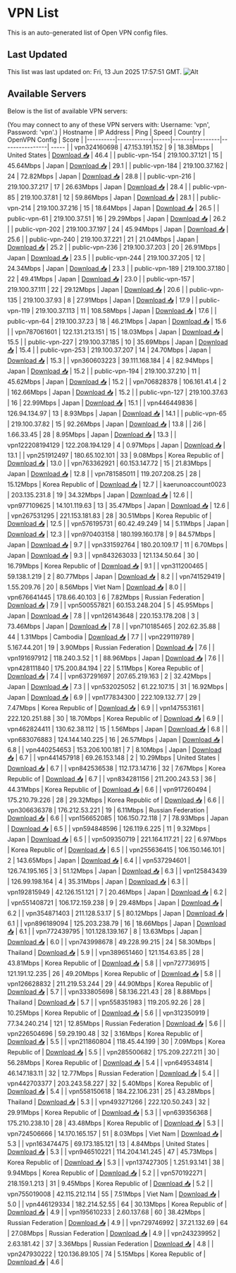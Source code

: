 # VPN List

This is an auto-generated list of Open VPN config files.

## Last Updated

This list was last updated on: Fri, 13 Jun 2025 17:57:51 GMT.
![Alt](https://repobeats.axiom.co/api/embed/186b98318ef1479477931607c1ad7d823f12451f.svg "Repobeats analytics image")

## Available Servers

Below is the list of available VPN servers:

(You may connect to any of these VPN servers with: Username: 'vpn', Password: 'vpn'.)
| Hostname | IP Address | Ping | Speed | Country | OpenVPN Config | Score |
|----------|------------|------|-------|---------|----------------| ----- |
| vpn324160698 | 47.153.191.152 | 9 | 18.38Mbps | United States | [Download 📥](./configs/server_0_US.ovpn) | 46.4 |
| public-vpn-154 | 219.100.37.121 | 15 | 45.64Mbps | Japan | [Download 📥](./configs/server_1_JP.ovpn) | 29.1 |
| public-vpn-184 | 219.100.37.162 | 24 | 72.82Mbps | Japan | [Download 📥](./configs/server_2_JP.ovpn) | 28.8 |
| public-vpn-216 | 219.100.37.217 | 17 | 26.63Mbps | Japan | [Download 📥](./configs/server_3_JP.ovpn) | 28.4 |
| public-vpn-85 | 219.100.37.81 | 12 | 59.86Mbps | Japan | [Download 📥](./configs/server_4_JP.ovpn) | 28.1 |
| public-vpn-214 | 219.100.37.216 | 15 | 18.64Mbps | Japan | [Download 📥](./configs/server_5_JP.ovpn) | 26.5 |
| public-vpn-61 | 219.100.37.51 | 16 | 29.29Mbps | Japan | [Download 📥](./configs/server_6_JP.ovpn) | 26.2 |
| public-vpn-202 | 219.100.37.197 | 24 | 45.94Mbps | Japan | [Download 📥](./configs/server_7_JP.ovpn) | 25.6 |
| public-vpn-240 | 219.100.37.221 | 21 | 21.04Mbps | Japan | [Download 📥](./configs/server_8_JP.ovpn) | 25.2 |
| public-vpn-236 | 219.100.37.203 | 20 | 26.91Mbps | Japan | [Download 📥](./configs/server_9_JP.ovpn) | 23.5 |
| public-vpn-244 | 219.100.37.205 | 12 | 24.34Mbps | Japan | [Download 📥](./configs/server_10_JP.ovpn) | 23.3 |
| public-vpn-189 | 219.100.37.180 | 22 | 49.41Mbps | Japan | [Download 📥](./configs/server_11_JP.ovpn) | 23.0 |
| public-vpn-157 | 219.100.37.111 | 22 | 29.12Mbps | Japan | [Download 📥](./configs/server_12_JP.ovpn) | 20.6 |
| public-vpn-135 | 219.100.37.93 | 8 | 27.91Mbps | Japan | [Download 📥](./configs/server_13_JP.ovpn) | 17.9 |
| public-vpn-119 | 219.100.37.113 | 11 | 108.58Mbps | Japan | [Download 📥](./configs/server_14_JP.ovpn) | 17.6 |
| public-vpn-64 | 219.100.37.23 | 18 | 46.21Mbps | Japan | [Download 📥](./configs/server_15_JP.ovpn) | 15.6 |
| vpn787061601 | 122.131.213.151 | 15 | 18.03Mbps | Japan | [Download 📥](./configs/server_16_JP.ovpn) | 15.5 |
| public-vpn-227 | 219.100.37.185 | 10 | 35.69Mbps | Japan | [Download 📥](./configs/server_17_JP.ovpn) | 15.4 |
| public-vpn-253 | 219.100.37.207 | 14 | 24.70Mbps | Japan | [Download 📥](./configs/server_18_JP.ovpn) | 15.3 |
| vpn360603223 | 39.111.168.184 | 4 | 82.94Mbps | Japan | [Download 📥](./configs/server_19_JP.ovpn) | 15.2 |
| public-vpn-194 | 219.100.37.210 | 11 | 45.62Mbps | Japan | [Download 📥](./configs/server_20_JP.ovpn) | 15.2 |
| vpn706828378 | 106.161.41.4 | 2 | 162.66Mbps | Japan | [Download 📥](./configs/server_21_JP.ovpn) | 15.2 |
| public-vpn-127 | 219.100.37.63 | 16 | 22.99Mbps | Japan | [Download 📥](./configs/server_22_JP.ovpn) | 15.1 |
| vpn446449836 | 126.94.134.97 | 13 | 8.93Mbps | Japan | [Download 📥](./configs/server_23_JP.ovpn) | 14.1 |
| public-vpn-65 | 219.100.37.82 | 15 | 92.26Mbps | Japan | [Download 📥](./configs/server_24_JP.ovpn) | 13.8 |
| 2i6 | 1.66.33.45 | 28 | 8.95Mbps | Japan | [Download 📥](./configs/server_25_JP.ovpn) | 13.3 |
| vpn122208194129 | 122.208.194.129 | 4 | 0.97Mbps | Japan | [Download 📥](./configs/server_26_JP.ovpn) | 13.1 |
| vpn251912497 | 180.65.102.101 | 33 | 9.08Mbps | Korea Republic of | [Download 📥](./configs/server_27_KR.ovpn) | 13.0 |
| vpn763362921 | 60.153.147.72 | 15 | 21.83Mbps | Japan | [Download 📥](./configs/server_28_JP.ovpn) | 12.8 |
| vpn781585011 | 119.207.208.25 | 28 | 15.12Mbps | Korea Republic of | [Download 📥](./configs/server_29_KR.ovpn) | 12.7 |
| kaerunoaccount0023 | 203.135.231.8 | 19 | 34.32Mbps | Japan | [Download 📥](./configs/server_30_JP.ovpn) | 12.6 |
| vpn977109625 | 14.101.119.63 | 13 | 35.47Mbps | Japan | [Download 📥](./configs/server_31_JP.ovpn) | 12.6 |
| vpn267531295 | 221.153.181.83 | 28 | 30.51Mbps | Korea Republic of | [Download 📥](./configs/server_32_KR.ovpn) | 12.5 |
| vpn576195731 | 60.42.49.249 | 14 | 5.11Mbps | Japan | [Download 📥](./configs/server_33_JP.ovpn) | 12.3 |
| vpn970403158 | 180.199.160.178 | 9 | 84.57Mbps | Japan | [Download 📥](./configs/server_34_JP.ovpn) | 9.7 |
| vpn331592764 | 180.20.109.17 | 11 | 6.70Mbps | Japan | [Download 📥](./configs/server_35_JP.ovpn) | 9.3 |
| vpn843263033 | 121.134.50.64 | 30 | 16.79Mbps | Korea Republic of | [Download 📥](./configs/server_36_KR.ovpn) | 9.1 |
| vpn311200465 | 59.138.1.219 | 2 | 80.77Mbps | Japan | [Download 📥](./configs/server_37_JP.ovpn) | 8.2 |
| vpn741529419 | 1.55.209.76 | 20 | 8.56Mbps | Viet Nam | [Download 📥](./configs/server_38_VN.ovpn) | 8.0 |
| vpn676641445 | 178.66.40.103 | 6 | 7.82Mbps | Russian Federation | [Download 📥](./configs/server_39_RU.ovpn) | 7.9 |
| vpn500557821 | 60.153.248.204 | 5 | 45.95Mbps | Japan | [Download 📥](./configs/server_40_JP.ovpn) | 7.8 |
| vpn126143648 | 220.153.178.208 | 3 | 73.46Mbps | Japan | [Download 📥](./configs/server_41_JP.ovpn) | 7.8 |
| vpn710185465 | 202.62.35.88 | 44 | 1.31Mbps | Cambodia | [Download 📥](./configs/server_42_KH.ovpn) | 7.7 |
| vpn229119789 | 5.167.44.201 | 19 | 3.90Mbps | Russian Federation | [Download 📥](./configs/server_43_RU.ovpn) | 7.6 |
| vpn191697912 | 118.240.3.52 | 1 | 88.96Mbps | Japan | [Download 📥](./configs/server_44_JP.ovpn) | 7.6 |
| vpn428111840 | 175.200.84.194 | 22 | 5.11Mbps | Korea Republic of | [Download 📥](./configs/server_45_KR.ovpn) | 7.4 |
| vpn637291697 | 207.65.219.163 | 2 | 32.42Mbps | Japan | [Download 📥](./configs/server_46_JP.ovpn) | 7.3 |
| vpn532025052 | 61.22.107.15 | 31 | 16.92Mbps | Japan | [Download 📥](./configs/server_47_JP.ovpn) | 6.9 |
| vpn177834300 | 222.109.132.77 | 29 | 7.47Mbps | Korea Republic of | [Download 📥](./configs/server_48_KR.ovpn) | 6.9 |
| vpn147553161 | 222.120.251.88 | 30 | 18.70Mbps | Korea Republic of | [Download 📥](./configs/server_49_KR.ovpn) | 6.9 |
| vpn462824411 | 130.62.38.112 | 15 | 1.56Mbps | Japan | [Download 📥](./configs/server_50_JP.ovpn) | 6.8 |
| vpn683076883 | 124.144.140.225 | 16 | 26.57Mbps | Japan | [Download 📥](./configs/server_51_JP.ovpn) | 6.8 |
| vpn440254653 | 153.206.100.181 | 7 | 8.10Mbps | Japan | [Download 📥](./configs/server_52_JP.ovpn) | 6.7 |
| vpn441457918 | 69.26.153.148 | 2 | 10.29Mbps | United States | [Download 📥](./configs/server_53_US.ovpn) | 6.7 |
| vpn842536538 | 112.173.147.16 | 32 | 7.67Mbps | Korea Republic of | [Download 📥](./configs/server_54_KR.ovpn) | 6.7 |
| vpn834281156 | 211.200.243.53 | 36 | 44.31Mbps | Korea Republic of | [Download 📥](./configs/server_55_KR.ovpn) | 6.6 |
| vpn917260494 | 175.210.79.226 | 28 | 29.32Mbps | Korea Republic of | [Download 📥](./configs/server_56_KR.ovpn) | 6.6 |
| vpn306636378 | 176.212.53.221 | 19 | 6.11Mbps | Russian Federation | [Download 📥](./configs/server_57_RU.ovpn) | 6.6 |
| vpn156652085 | 106.150.72.118 | 7 | 78.93Mbps | Japan | [Download 📥](./configs/server_58_JP.ovpn) | 6.5 |
| vpn594848596 | 126.119.6.225 | 11 | 9.32Mbps | Japan | [Download 📥](./configs/server_59_JP.ovpn) | 6.5 |
| vpn509350719 | 221.164.117.21 | 22 | 6.97Mbps | Korea Republic of | [Download 📥](./configs/server_60_KR.ovpn) | 6.5 |
| vpn255636415 | 106.150.146.101 | 2 | 143.65Mbps | Japan | [Download 📥](./configs/server_61_JP.ovpn) | 6.4 |
| vpn537294601 | 126.74.195.165 | 3 | 51.12Mbps | Japan | [Download 📥](./configs/server_62_JP.ovpn) | 6.3 |
| vpn125843439 | 126.99.198.164 | 4 | 35.31Mbps | Japan | [Download 📥](./configs/server_63_JP.ovpn) | 6.3 |
| vpn192815949 | 42.126.151.121 | 7 | 20.46Mbps | Japan | [Download 📥](./configs/server_64_JP.ovpn) | 6.2 |
| vpn551408721 | 106.172.159.238 | 9 | 29.48Mbps | Japan | [Download 📥](./configs/server_65_JP.ovpn) | 6.2 |
| vpn354871403 | 211.128.53.17 | 5 | 80.12Mbps | Japan | [Download 📥](./configs/server_66_JP.ovpn) | 6.1 |
| vpn896189094 | 125.203.238.79 | 16 | 18.66Mbps | Japan | [Download 📥](./configs/server_67_JP.ovpn) | 6.1 |
| vpn772439795 | 101.128.139.167 | 8 | 13.63Mbps | Japan | [Download 📥](./configs/server_68_JP.ovpn) | 6.0 |
| vpn743998678 | 49.228.99.215 | 24 | 58.30Mbps | Thailand | [Download 📥](./configs/server_69_TH.ovpn) | 5.9 |
| vpn389651460 | 121.154.63.85 | 28 | 43.81Mbps | Korea Republic of | [Download 📥](./configs/server_70_KR.ovpn) | 5.8 |
| vpn727736915 | 121.191.12.235 | 26 | 49.20Mbps | Korea Republic of | [Download 📥](./configs/server_71_KR.ovpn) | 5.8 |
| vpn126628832 | 211.219.53.244 | 29 | 44.90Mbps | Korea Republic of | [Download 📥](./configs/server_72_KR.ovpn) | 5.7 |
| vpn333805698 | 58.136.221.43 | 28 | 8.88Mbps | Thailand | [Download 📥](./configs/server_73_TH.ovpn) | 5.7 |
| vpn558351983 | 119.205.92.26 | 28 | 10.25Mbps | Korea Republic of | [Download 📥](./configs/server_74_KR.ovpn) | 5.6 |
| vpn312350919 | 77.34.240.214 | 121 | 12.85Mbps | Russian Federation | [Download 📥](./configs/server_75_RU.ovpn) | 5.6 |
| vpn226504696 | 59.29.190.48 | 32 | 3.16Mbps | Korea Republic of | [Download 📥](./configs/server_76_KR.ovpn) | 5.5 |
| vpn211860804 | 118.45.44.199 | 30 | 7.09Mbps | Korea Republic of | [Download 📥](./configs/server_77_KR.ovpn) | 5.5 |
| vpn285500682 | 175.209.227.211 | 30 | 56.28Mbps | Korea Republic of | [Download 📥](./configs/server_78_KR.ovpn) | 5.4 |
| vpn649534814 | 46.147.183.11 | 32 | 12.77Mbps | Russian Federation | [Download 📥](./configs/server_79_RU.ovpn) | 5.4 |
| vpn442703377 | 203.243.58.227 | 32 | 5.40Mbps | Korea Republic of | [Download 📥](./configs/server_80_KR.ovpn) | 5.4 |
| vpn558150618 | 184.22.106.231 | 25 | 43.28Mbps | Thailand | [Download 📥](./configs/server_81_TH.ovpn) | 5.3 |
| vpn493271266 | 222.120.50.243 | 32 | 29.91Mbps | Korea Republic of | [Download 📥](./configs/server_82_KR.ovpn) | 5.3 |
| vpn639356368 | 175.210.238.10 | 28 | 43.48Mbps | Korea Republic of | [Download 📥](./configs/server_83_KR.ovpn) | 5.3 |
| vpn724506666 | 14.170.165.157 | 51 | 8.03Mbps | Viet Nam | [Download 📥](./configs/server_84_VN.ovpn) | 5.3 |
| vpn163474475 | 69.173.185.121 | 13 | 4.84Mbps | United States | [Download 📥](./configs/server_85_US.ovpn) | 5.3 |
| vpn946510221 | 114.204.141.245 | 47 | 45.73Mbps | Korea Republic of | [Download 📥](./configs/server_86_KR.ovpn) | 5.3 |
| vpn137427305 | 1.251.93.141 | 38 | 9.94Mbps | Korea Republic of | [Download 📥](./configs/server_87_KR.ovpn) | 5.2 |
| vpn570192271 | 218.159.1.213 | 31 | 9.45Mbps | Korea Republic of | [Download 📥](./configs/server_88_KR.ovpn) | 5.2 |
| vpn755019008 | 42.115.212.114 | 55 | 7.51Mbps | Viet Nam | [Download 📥](./configs/server_89_VN.ovpn) | 5.0 |
| vpn446129334 | 182.214.52.55 | 64 | 30.13Mbps | Korea Republic of | [Download 📥](./configs/server_90_KR.ovpn) | 4.9 |
| vpn195610233 | 2.60.137.68 | 60 | 38.42Mbps | Russian Federation | [Download 📥](./configs/server_91_RU.ovpn) | 4.9 |
| vpn729746992 | 37.21.132.69 | 64 | 27.08Mbps | Russian Federation | [Download 📥](./configs/server_92_RU.ovpn) | 4.9 |
| vpn243239952 | 2.63.181.42 | 37 | 3.36Mbps | Russian Federation | [Download 📥](./configs/server_93_RU.ovpn) | 4.8 |
| vpn247930222 | 120.136.89.105 | 74 | 5.15Mbps | Korea Republic of | [Download 📥](./configs/server_94_KR.ovpn) | 4.6 |
